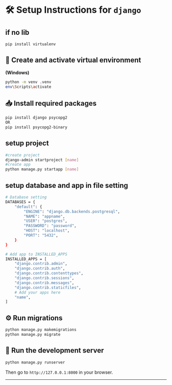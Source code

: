 # 🛠️ Setup Instructions for `django`

## if no lib
```bash
pip install virtualenv
```

## 🧪 Create and activate virtual environment

**(Windows)**

```bash
python -m venv .venv
env\Scripts\activate
```

## 📥 Install required packages

```bash
pip install django psycopg2
OR
pip install psycopg2-binary
```

## setup project

```bash
#create project
django-admin startproject [name]
#create app
python manage.py startapp [name]
```

## setup database and app in file setting

```bash
# Database setting
DATABASES = {
    "default": {
        "ENGINE": "django.db.backends.postgresql",
        "NAME": "appname",
        "USER": "postgres",
        "PASSWORD": "password",
        "HOST": "localhost",
        "PORT": "5432",
    }
}

# Add app to INSTALLED_APPS
INSTALLED_APPS = [
    "django.contrib.admin",
    "django.contrib.auth",
    "django.contrib.contenttypes",
    "django.contrib.sessions",
    "django.contrib.messages",
    "django.contrib.staticfiles",
    # Add your apps here
    "name",
]
```

## ⚙️ Run migrations

```bash
python manage.py makemigrations
python manage.py migrate
```

## 🚀 Run the development server

```bash
python manage.py runserver
```

Then go to `http://127.0.0.1:8000` in your browser.

---
